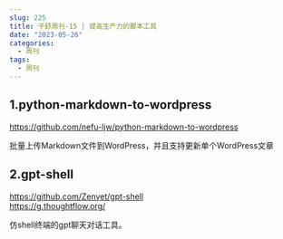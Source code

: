```yaml
---
slug: 225
title: 子舒周刊-15 | 提高生产力的脚本工具
date: "2023-05-26"
categories:
  - 周刊
tags:
  - 周刊
---
```


## 1.python-markdown-to-wordpress

https://github.com/nefu-ljw/python-markdown-to-wordpress  

批量上传Markdown文件到WordPress，并且支持更新单个WordPress文章

## 2.gpt-shell

https://github.com/Zenyet/gpt-shell  
https://g.thoughtflow.org/  

仿shell终端的gpt聊天对话工具。